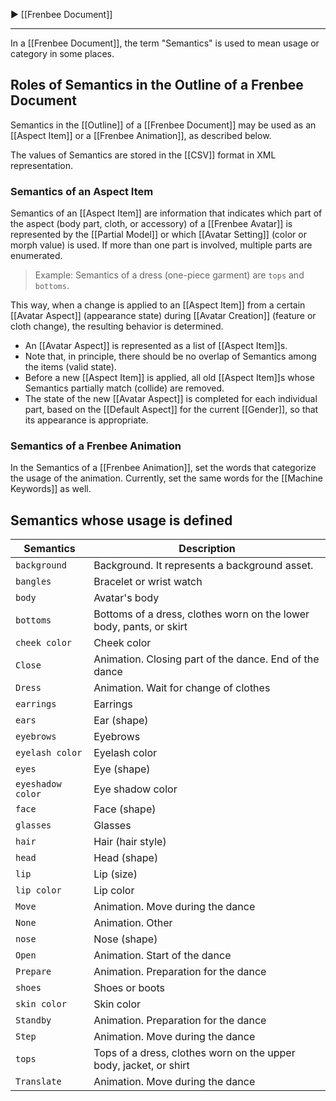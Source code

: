 ▶ [[Frenbee Document]]

---

In a [[Frenbee Document]], the term "Semantics" is used to mean usage or category in some places.

## Roles of Semantics in the Outline of a Frenbee Document

Semantics in the [[Outline]] of a [[Frenbee Document]] may be used as an [[Aspect Item]] or a [[Frenbee Animation]], as described below.

The values of Semantics are stored in the [[CSV]] format in XML representation.

### Semantics of an Aspect Item

Semantics of an [[Aspect Item]] are information that indicates which part of the aspect (body part, cloth, or accessory) of a [[Frenbee Avatar]] is represented by the [[Partial Model]] or which [[Avatar Setting]] (color or morph value) is used. If more than one part is involved, multiple parts are enumerated.

> Example: Semantics of a dress (one-piece garment) are `tops` and `bottoms`.

This way, when a change is applied to an [[Aspect Item]] from a certain [[Avatar Aspect]] (appearance state) during [[Avatar Creation]] (feature or cloth change), the resulting behavior is determined.

* An [[Avatar Aspect]] is represented as a list of [[Aspect Item]]s.
* Note that, in principle, there should be no overlap of Semantics among the items (valid state).
* Before a new [[Aspect Item]] is applied, all old [[Aspect Item]]s whose Semantics partially match (collide) are removed.
* The state of the new [[Avatar Aspect]] is completed for each individual part, based on the [[Default Aspect]] for the current [[Gender]], so that its appearance is appropriate.

### Semantics of a Frenbee Animation

In the Semantics of a [[Frenbee Animation]], set the words that categorize the usage of the animation. Currently, set the same words for the [[Machine Keywords]] as well.

## Semantics whose usage is defined

|Semantics|Description|
|---|---|
|`background`|Background. It represents a background asset.|
|`bangles`|Bracelet or wrist watch|
|`body`|Avatar's body|
|`bottoms`|Bottoms of a dress, clothes worn on the lower body, pants, or skirt|
|`cheek color`|Cheek color|
|`Close`|Animation. Closing part of the dance. End of the dance|
|`Dress`|Animation. Wait for change of clothes|
|`earrings`|Earrings|
|`ears`|Ear (shape) |
|`eyebrows`|Eyebrows|
|`eyelash color`|Eyelash color|
|`eyes`|Eye (shape) |
|`eyeshadow color`|Eye shadow color|
|`face`|Face (shape) |
|`glasses`|Glasses|
|`hair`|Hair (hair style)|
|`head`|Head (shape) |
|`lip`|Lip (size)|
|`lip color`|Lip color|
|`Move`|Animation. Move during the dance|
|`None`|Animation. Other|
|`nose`|Nose (shape) |
|`Open`|Animation. Start of the dance|
|`Prepare`|Animation. Preparation for the dance|
|`shoes`|Shoes or boots|
|`skin color`|Skin color|
|`Standby`|Animation. Preparation for the dance|
|`Step`|Animation. Move during the dance|
|`tops`|Tops of a dress, clothes worn on the upper body, jacket, or shirt|
|`Translate`|Animation. Move during the dance|


